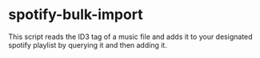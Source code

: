 # spotify-bulk-import
This script reads the ID3 tag of a music file and adds it to your designated spotify playlist by querying it and then adding it.
